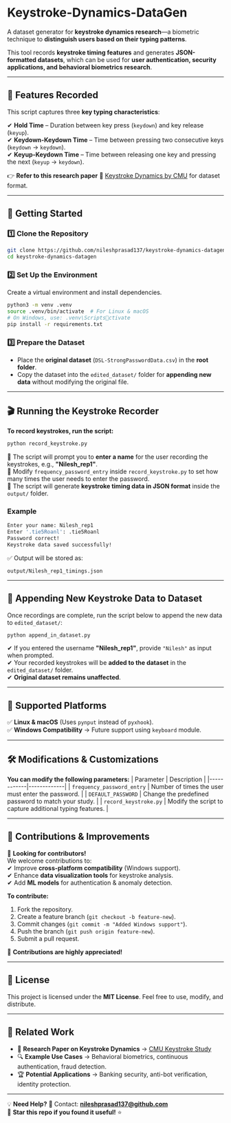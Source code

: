 # Keystroke-Dynamics-DataGen

A dataset generator for **keystroke dynamics research**—a biometric technique to **distinguish users based on their typing patterns**.

This tool records **keystroke timing features** and generates **JSON-formatted datasets**, which can be used for **user authentication, security applications, and behavioral biometrics research**.

---

## **📌 Features Recorded**
This script captures three **key typing characteristics**:

✔ **Hold Time** – Duration between key press (`keydown`) and key release (`keyup`).  
✔ **Keydown-Keydown Time** – Time between pressing two consecutive keys (`keydown` → `keydown`).  
✔ **Keyup-Keydown Time** – Time between releasing one key and pressing the next (`keyup` → `keydown`).  

👉 **Refer to this research paper** 📄 [Keystroke Dynamics by CMU](http://www.cs.cmu.edu/~keystroke/) for dataset format.

---

## **🚀 Getting Started**
### **1️⃣ Clone the Repository**
```bash
git clone https://github.com/nileshprasad137/keystroke-dynamics-datagen.git
cd keystroke-dynamics-datagen
```

### **2️⃣ Set Up the Environment**
Create a virtual environment and install dependencies.
```bash
python3 -m venv .venv
source .venv/bin/activate  # For Linux & macOS
# On Windows, use: .venv\Scriptsctivate
pip install -r requirements.txt
```

### **3️⃣ Prepare the Dataset**
- Place the **original dataset** (`DSL-StrongPasswordData.csv`) in the **root folder**.
- Copy the dataset into the `edited_dataset/` folder for **appending new data** without modifying the original file.

---

## **🎬 Running the Keystroke Recorder**
**To record keystrokes, run the script:**
```bash
python record_keystroke.py
```
🔹 The script will prompt you to **enter a name** for the user recording the keystrokes, e.g., **"Nilesh_rep1"**.  
🔹 Modify `frequency_password_entry` inside `record_keystroke.py` to set how many times the user needs to enter the password.  
🔹 The script will generate **keystroke timing data in JSON format** inside the `output/` folder.  

### **Example**
```bash
Enter your name: Nilesh_rep1
Enter '.tie5Roanl': .tie5Roanl
Password correct!
Keystroke data saved successfully!
```
✅ Output will be stored as:  
```
output/Nilesh_rep1_timings.json
```

---

## **📌 Appending New Keystroke Data to Dataset**
Once recordings are complete, run the script below to append the new data to `edited_dataset/`:
```bash
python append_in_dataset.py
```
✔ If you entered the username **"Nilesh_rep1"**, provide `"Nilesh"` as input when prompted.  
✔ Your recorded keystrokes will be **added to the dataset** in the `edited_dataset/` folder.  
✔ **Original dataset remains unaffected**.  

---

## **🔹 Supported Platforms**
✅ **Linux & macOS** (Uses `pynput` instead of `pyxhook`).  
✅ **Windows Compatibility** → Future support using `keyboard` module.  

---

## **🛠️ Modifications & Customizations**
**You can modify the following parameters:**
| Parameter  | Description |
|------------|-------------|
| `frequency_password_entry` | Number of times the user must enter the password. |
| `DEFAULT_PASSWORD` | Change the predefined password to match your study. |
| `record_keystroke.py` | Modify the script to capture additional typing features. |

---

## **📢 Contributions & Improvements**
🚀 **Looking for contributors!**  
We welcome contributions to:  
✔ Improve **cross-platform compatibility** (Windows support).  
✔ Enhance **data visualization tools** for keystroke analysis.  
✔ Add **ML models** for authentication & anomaly detection.  

**To contribute:**  
1. Fork the repository.  
2. Create a feature branch (`git checkout -b feature-new`).  
3. Commit changes (`git commit -m "Added Windows support"`).  
4. Push the branch (`git push origin feature-new`).  
5. Submit a pull request.  

🙌 **Contributions are highly appreciated!**  

---

## **📜 License**
This project is licensed under the **MIT License**. Feel free to use, modify, and distribute.

---

## **🔗 Related Work**
- 📄 **Research Paper on Keystroke Dynamics** → [CMU Keystroke Study](http://www.cs.cmu.edu/~keystroke/)  
- 🔍 **Example Use Cases** → Behavioral biometrics, continuous authentication, fraud detection.  
- 🏆 **Potential Applications** → Banking security, anti-bot verification, identity protection.  

---

💡 **Need Help?**
📧 Contact: **nileshprasad137@github.com**  
🚀 **Star this repo if you found it useful!** ⭐
